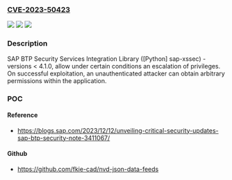 ### [CVE-2023-50423](https://cve.mitre.org/cgi-bin/cvename.cgi?name=CVE-2023-50423)
![](https://img.shields.io/static/v1?label=Product&message=sap-xssec&color=blue)
![](https://img.shields.io/static/v1?label=Version&message=%3D%20%3C%204.1.0%20&color=brighgreen)
![](https://img.shields.io/static/v1?label=Vulnerability&message=CWE-269%20Improper%20Privilege%20Management&color=brighgreen)

### Description

SAP BTP Security Services Integration Library ([Python] sap-xssec) - versions < 4.1.0, allow under certain conditions an escalation of privileges. On successful exploitation, an unauthenticated attacker can obtain arbitrary permissions within the application.

### POC

#### Reference
- https://blogs.sap.com/2023/12/12/unveiling-critical-security-updates-sap-btp-security-note-3411067/

#### Github
- https://github.com/fkie-cad/nvd-json-data-feeds

